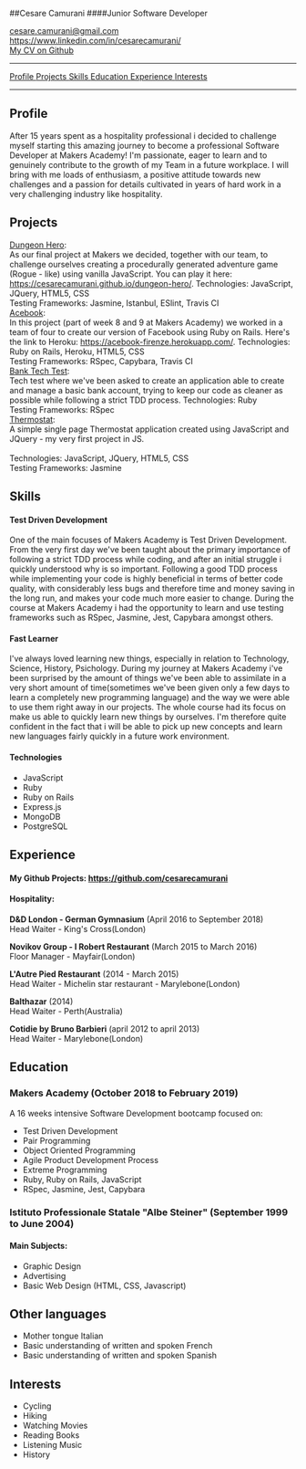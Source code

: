 ##Cesare Camurani
####Junior Software Developer

<a href="mailto:cesare.camurani@gmail.com"> cesare.camurani@gmail.com </a>
<br>
<a href="https://www.linkedin.com/in/cesarecamurani/"> https://www.linkedin.com/in/cesarecamurani/ </a>
<br>
<a href="https://github.com/cesarecamurani/CV/blob/master/README.md"> My CV on Github </a>

<hr>

[Profile ](#profile)
[Projects ](#projects)
[Skills ](#skills)
[Education ](#education)
[Experience ](#experience)
[Interests ](#interests)

<hr>

## Profile

After 15 years spent as a hospitality professional i decided to challenge myself starting this amazing journey to become a professional Software Developer at Makers Academy! I'm passionate, eager to learn and to genuinely contribute to the growth of my Team in a future workplace.
I will bring with me loads of enthusiasm, a positive attitude towards new challenges and a passion for details cultivated in years of hard work in a very challenging industry like hospitality.

## Projects

[Dungeon Hero](https://github.com/cesarecamurani/dungeon-hero): <br> As our final project at Makers we decided, together with our team, to challenge ourselves creating a procedurally generated adventure game (Rogue - like) using vanilla JavaScript. You can play it here: <br> <a href="https://cesarecamurani.github.io/dungeon-hero/">https://cesarecamurani.github.io/dungeon-hero/</a>.
Technologies: JavaScript, JQuery, HTML5, CSS <br>
Testing Frameworks: Jasmine, Istanbul, ESlint, Travis CI <br>
[Acebook](https://github.com/cesarecamurani/acebook-firenze): <br> In this project (part of week 8 and 9 at Makers Academy) we worked in a team of four to create our version of Facebook using Ruby on Rails. Here's the link to Heroku: https://acebook-firenze.herokuapp.com/.
Technologies: Ruby on Rails, Heroku, HTML5, CSS <br>
Testing Frameworks: RSpec, Capybara, Travis CI <br>
[Bank Tech Test](https://github.com/cesarecamurani/Bank-Tech-Test): <br> Tech test where we've been asked to create an application able to create and manage a basic bank account, trying to keep our code as cleaner as possible while following a strict TDD process.
Technologies: Ruby <br>
Testing Frameworks: RSpec <br>
[Thermostat](https://github.com/cesarecamurani/Thermostat-JavaScript): <br> A simple single page Thermostat application created using JavaScript and JQuery - my very first project in JS. <br>  
Technologies: JavaScript, JQuery, HTML5, CSS <br>
Testing Frameworks: Jasmine

## Skills

#### Test Driven Development

One of the main focuses of Makers Academy is Test Driven Development.
From the very first day we've been taught about the primary importance of following a strict TDD process while coding, and after an initial struggle i quickly understood why is so important.
Following a good TDD process while implementing your code is highly beneficial in terms of better code quality, with considerably less bugs and therefore time and money saving in the long run, and makes your code much more easier to change.
During the course at Makers Academy i had the opportunity to learn and use testing frameworks such as RSpec, Jasmine, Jest, Capybara amongst others.

#### Fast Learner

I've always loved learning new things, especially in relation to Technology, Science, History, Psichology.
During my journey at Makers Academy i've been surprised by the amount of things we've been able to assimilate in a very short amount of time(sometimes we've been given only a few days to learn a completely new programming language) and the way we were able to use them right away in our projects.
The whole course had its focus on make us able to quickly learn new things by ourselves.
I'm therefore quite confident in the fact that i will be able to pick up new concepts and learn new languages fairly quickly in a future work environment.

#### Technologies

- JavaScript
- Ruby
- Ruby on Rails
- Express.js
- MongoDB
- PostgreSQL

## Experience

#### My Github Projects: <a href="https://github.com/cesarecamurani?tab=repositories">https://github.com/cesarecamurani</a>

#### Hospitality:

**D&D London - German Gymnasium** (April 2016 to September 2018)    
Head Waiter - King's Cross(London)

**Novikov Group - I Robert Restaurant** (March 2015 to March 2016)<br>
Floor Manager - Mayfair(London)

**L'Autre Pied Restaurant** (2014 - March 2015)<br>
Head Waiter - Michelin star restaurant - Marylebone(London)

**Balthazar** (2014)<br>
Head Waiter - Perth(Australia)

**Cotidie by Bruno Barbieri** (april 2012 to april 2013)<br>
Head Waiter - Marylebone(London)

## Education

### Makers Academy (October 2018 to February 2019)

 A 16 weeks intensive Software Development bootcamp focused on:

- Test Driven Development
- Pair Programming
- Object Oriented Programming
- Agile Product Development Process
- Extreme Programming
- Ruby, Ruby on Rails, JavaScript
- RSpec, Jasmine, Jest, Capybara

### Istituto Professionale Statale "Albe Steiner" (September 1999 to June 2004)

#### Main Subjects:

- Graphic Design
- Advertising
- Basic Web Design (HTML, CSS, Javascript)

## Other languages

- Mother tongue Italian
- Basic understanding of written and spoken French
- Basic understanding of written and spoken Spanish

## Interests

- Cycling
- Hiking
- Watching Movies
- Reading Books
- Listening Music
- History
